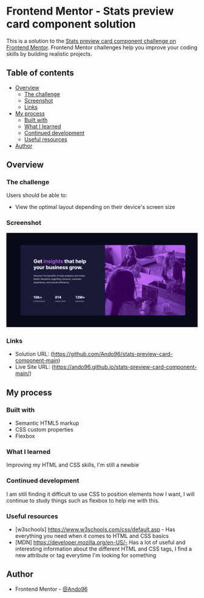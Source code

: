 # Frontend Mentor - Stats preview card component solution

This is a solution to the [Stats preview card component challenge on Frontend Mentor](https://www.frontendmentor.io/challenges/stats-preview-card-component-8JqbgoU62). Frontend Mentor challenges help you improve your coding skills by building realistic projects. 

## Table of contents

- [Overview](#overview)
  - [The challenge](#the-challenge)
  - [Screenshot](#screenshot)
  - [Links](#links)
- [My process](#my-process)
  - [Built with](#built-with)
  - [What I learned](#what-i-learned)
  - [Continued development](#continued-development)
  - [Useful resources](#useful-resources)
- [Author](#author)

## Overview

### The challenge

Users should be able to:

- View the optimal layout depending on their device's screen size

### Screenshot

![](Capture.PNG)

### Links

- Solution URL: (https://github.com/Ando96/stats-preview-card-component-main)
- Live Site URL: (https://ando96.github.io/stats-preview-card-component-main/)

## My process

### Built with

- Semantic HTML5 markup
- CSS custom properties
- Flexbox

### What I learned

Improving my HTML and CSS skills, I'm still a newbie

### Continued development

I am still finding it difficult to use CSS to position elements how I want, I will continue to study things such as flexbox to help me with this.

### Useful resources


- [w3schools] https://www.w3schools.com/css/default.asp - Has everything you need when it comes to HTML and CSS basics
- [MDN] https://developer.mozilla.org/en-US/- Has a lot of useful and interesting information about the different HTML and CSS tags, I find a new attribute or tag everytime I'm looking for something

## Author

- Frontend Mentor - [@Ando96](https://www.frontendmentor.io/profile/Ando96)
